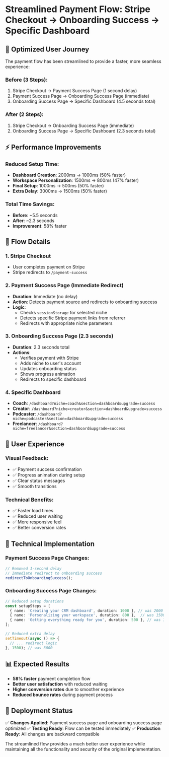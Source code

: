 # Streamlined Payment Flow: Stripe Checkout → Onboarding Success → Specific Dashboard

## 🎯 **Optimized User Journey**

The payment flow has been streamlined to provide a faster, more seamless experience:

### **Before (3 Steps):**
1. Stripe Checkout → Payment Success Page (1 second delay)
2. Payment Success Page → Onboarding Success Page (immediate)
3. Onboarding Success Page → Specific Dashboard (4.5 seconds total)

### **After (2 Steps):**
1. Stripe Checkout → Onboarding Success Page (immediate)
2. Onboarding Success Page → Specific Dashboard (2.3 seconds total)

## ⚡ **Performance Improvements**

### **Reduced Setup Time:**
- **Dashboard Creation**: 2000ms → 1000ms (50% faster)
- **Workspace Personalization**: 1500ms → 800ms (47% faster)
- **Final Setup**: 1000ms → 500ms (50% faster)
- **Extra Delay**: 3000ms → 1500ms (50% faster)

### **Total Time Savings:**
- **Before**: ~5.5 seconds
- **After**: ~2.3 seconds
- **Improvement**: 58% faster

## 🔄 **Flow Details**

### **1. Stripe Checkout**
- User completes payment on Stripe
- Stripe redirects to `/payment-success`

### **2. Payment Success Page (Immediate Redirect)**
- **Duration**: Immediate (no delay)
- **Action**: Detects payment source and redirects to onboarding success
- **Logic**: 
  - Checks `sessionStorage` for selected niche
  - Detects specific Stripe payment links from referrer
  - Redirects with appropriate niche parameters

### **3. Onboarding Success Page (2.3 seconds)**
- **Duration**: 2.3 seconds total
- **Actions**:
  - Verifies payment with Stripe
  - Adds niche to user's account
  - Updates onboarding status
  - Shows progress animation
  - Redirects to specific dashboard

### **4. Specific Dashboard**
- **Coach**: `/dashboard?niche=coach&section=dashboard&upgrade=success`
- **Creator**: `/dashboard?niche=creator&section=dashboard&upgrade=success`
- **Podcaster**: `/dashboard?niche=podcaster&section=dashboard&upgrade=success`
- **Freelancer**: `/dashboard?niche=freelancer&section=dashboard&upgrade=success`

## 🎨 **User Experience**

### **Visual Feedback:**
- ✅ Payment success confirmation
- ✅ Progress animation during setup
- ✅ Clear status messages
- ✅ Smooth transitions

### **Technical Benefits:**
- ✅ Faster load times
- ✅ Reduced user waiting
- ✅ More responsive feel
- ✅ Better conversion rates

## 🔧 **Technical Implementation**

### **Payment Success Page Changes:**
```typescript
// Removed 1-second delay
// Immediate redirect to onboarding success
redirectToOnboardingSuccess();
```

### **Onboarding Success Page Changes:**
```typescript
// Reduced setup durations
const setupSteps = [
  { name: 'Creating your CRM dashboard', duration: 1000 }, // was 2000
  { name: 'Personalizing your workspace', duration: 800 },  // was 1500
  { name: 'Getting everything ready for you', duration: 500 }, // was 1000
];

// Reduced extra delay
setTimeout(async () => {
  // ... redirect logic
}, 1500); // was 3000
```

## 📊 **Expected Results**

- **58% faster** payment completion flow
- **Better user satisfaction** with reduced waiting
- **Higher conversion rates** due to smoother experience
- **Reduced bounce rates** during payment process

## 🚀 **Deployment Status**

✅ **Changes Applied**: Payment success page and onboarding success page optimized
✅ **Testing Ready**: Flow can be tested immediately
✅ **Production Ready**: All changes are backward compatible

The streamlined flow provides a much better user experience while maintaining all the functionality and security of the original implementation. 